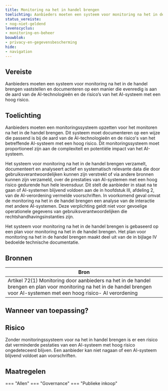```yaml
---
title: Monitoring na het in handel brengen 
toelichting: Aanbieders moeten een systeem voor monitoring na het in de handel brengen vaststellen en documenteren op een manier die evenredig is aan de aard van de AI-technologieën en de risico’s van het AI-systeem met een hoog risico.
status_vereiste:
- nog-niet-geldend
levenscyclus:
- monitoring-en-beheer
bouwblok:
- privacy-en-gegevensbescherming
hide:
- navigation
---
```


<!-- tags -->
## Vereiste

Aanbieders moeten een systeem voor monitoring na het in de handel brengen vaststellen en documenteren op een manier die evenredig is aan de aard van de AI-technologieën en de risico’s van het AI-systeem met een hoog risico.


## Toelichting

Aanbieders moeten een monitoringssysteem opzetten voor het monitoren na het in de handel brengen.
Dit systeem moet documenteren op een wijze die passend is bij de aard van de AI-technologieën en de risico's van het betreffende AI-systeem met een hoog risico.
Dit monitoringssysteem moet proportioneel zijn aan de complexiteit en potentiële impact van het AI-systeem.

Het systeem voor monitoring na het in de handel brengen verzamelt, documenteert en analyseert actief en systematisch relevante data die door gebruiksverantwoordelijken kunnen zijn verstrekt of via andere bronnen kunnen zijn verzameld, over de prestaties van AI-systemen met een hoog risico gedurende hun hele levensduur.
Dit stelt de aanbieder in staat na te gaan of AI-systemen blijvend voldoen aan de in hoofdstuk III, afdeling 2, van de AI-verordening vermelde voorschriften.
In voorkomend geval omvat de monitoring na het in de handel brengen een analyse van de interactie met andere AI-systemen.
Deze verplichting geldt niet voor gevoelige operationele gegevens van gebruiksverantwoordelijken die rechtshandhavingsinstanties zijn.

Het systeem voor monitoring na het in de handel brengen is gebaseerd op een plan voor monitoring na het in de handel brengen.
Het plan voor monitoring na het in de handel brengen maakt deel uit van de in bijlage IV bedoelde technische documentatie.

## Bronnen

| Bron                        |
|-----------------------------|
|Artikel 72(1) Monitoring door aanbieders na het in de handel brengen en plan voor monitoring na het in de handel brengen voor AI-systemen met een hoog risico- AI verordening|

## Wanneer van toepassing?


## Risico

Zonder monitoringssysteem voor na het in handel brengen is er een risico dat verminderde pestaties van een AI-systeem met hoog risico ongedeteceerd blijven.
Een aanbieder kan niet nagaan of een AI-systeem blijvend voldoet aan voorschriften.

## Maatregelen

=== "Allen"
	<!-- list_maatregelen vereiste/monitoring_na_het_in_de_handel_brengen -->
=== "Governance"
	<!-- list_maatregelen vereiste/monitoring_na_het_in_de_handel_brengen boubwlok/governance -->
=== "Publieke inkoop"
	<!-- list_maatregelen vereiste/monitoring_na_het_in_de_handel_brengen bouwblok/publieke-inkoop -->
